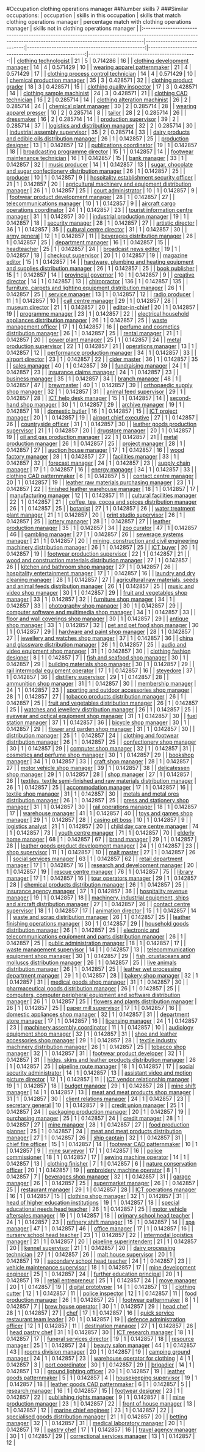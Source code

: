 #Occupation clothing operations manager
##Number skills 7
###Similar occupations:
| occupation                                                                                                                                                  |   skills in this occupation |   skills that match clothing operations manager |   percentage match with clothing operations manager |   skills not in clothing operations manager |
|:------------------------------------------------------------------------------------------------------------------------------------------------------------|----------------------------:|------------------------------------------------:|----------------------------------------------------:|--------------------------------------------:|
| [clothing technologist](clothing_technologist.md)                                                                                                           |                          21 |                                               5 |                                            0.714286 |                                          16 |
| [clothing development manager](clothing_development_manager.md)                                                                                             |                          14 |                                               4 |                                            0.571429 |                                          10 |
| [wearing apparel patternmaker](wearing_apparel_patternmaker.md)                                                                                             |                          21 |                                               4 |                                            0.571429 |                                          17 |
| [clothing process control technician](clothing_process_control_technician.md)                                                                               |                          14 |                                               4 |                                            0.571429 |                                          10 |
| [chemical production manager](chemical_production_manager.md)                                                                                               |                          35 |                                               3 |                                            0.428571 |                                          32 |
| [clothing product grader](clothing_product_grader.md)                                                                                                       |                          18 |                                               3 |                                            0.428571 |                                          15 |
| [clothing quality inspector](clothing_quality_inspector.md)                                                                                                 |                          17 |                                               3 |                                            0.428571 |                                          14 |
| [clothing sample machinist](clothing_sample_machinist.md)                                                                                                   |                          24 |                                               3 |                                            0.428571 |                                          21 |
| [clothing CAD technician](clothing_CAD_technician.md)                                                                                                       |                          16 |                                               2 |                                            0.285714 |                                          14 |
| [clothing alteration machinist](clothing_alteration_machinist.md)                                                                                           |                          26 |                                               2 |                                            0.285714 |                                          24 |
| [chemical plant manager](chemical_plant_manager.md)                                                                                                         |                          30 |                                               2 |                                            0.285714 |                                          28 |
| [wearing apparel presser](wearing_apparel_presser.md)                                                                                                       |                          10 |                                               2 |                                            0.285714 |                                           8 |
| [tailor](tailor.md)                                                                                                                                         |                          28 |                                               2 |                                            0.285714 |                                          26 |
| [dressmaker](dressmaker.md)                                                                                                                                 |                          16 |                                               2 |                                            0.285714 |                                          14 |
| [production supervisor](production_supervisor.md)                                                                                                           |                          39 |                                               2 |                                            0.285714 |                                          37 |
| [logistics and distribution manager](logistics_and_distribution_manager.md)                                                                                 |                          32 |                                               2 |                                            0.285714 |                                          30 |
| [industrial assembly supervisor](industrial_assembly_supervisor.md)                                                                                         |                          35 |                                               2 |                                            0.285714 |                                          33 |
| [dairy products and edible oils distribution manager](dairy_products_and_edible_oils_distribution_manager.md)                                               |                          26 |                                               1 |                                            0.142857 |                                          25 |
| [production designer](production_designer.md)                                                                                                               |                          13 |                                               1 |                                            0.142857 |                                          12 |
| [publications coordinator](publications_coordinator.md)                                                                                                     |                          19 |                                               1 |                                            0.142857 |                                          18 |
| [broadcasting programme director](broadcasting_programme_director.md)                                                                                       |                          15 |                                               1 |                                            0.142857 |                                          14 |
| [footwear maintenance technician](footwear_maintenance_technician.md)                                                                                       |                          16 |                                               1 |                                            0.142857 |                                          15 |
| [bank manager](bank_manager.md)                                                                                                                             |                          33 |                                               1 |                                            0.142857 |                                          32 |
| [music producer](music_producer.md)                                                                                                                         |                          14 |                                               1 |                                            0.142857 |                                          13 |
| [sugar, chocolate and sugar confectionery distribution manager](sugar,_chocolate_and_sugar_confectionery_distribution_manager.md)                           |                          26 |                                               1 |                                            0.142857 |                                          25 |
| [producer](producer.md)                                                                                                                                     |                          10 |                                               1 |                                            0.142857 |                                           9 |
| [hospitality establishment security officer](hospitality_establishment_security_officer.md)                                                                 |                          21 |                                               1 |                                            0.142857 |                                          20 |
| [agricultural machinery and equipment distribution manager](agricultural_machinery_and_equipment_distribution_manager.md)                                   |                          26 |                                               1 |                                            0.142857 |                                          25 |
| [court administrator](court_administrator.md)                                                                                                               |                          10 |                                               1 |                                            0.142857 |                                           9 |
| [footwear product development manager](footwear_product_development_manager.md)                                                                             |                          28 |                                               1 |                                            0.142857 |                                          27 |
| [telecommunications manager](telecommunications_manager.md)                                                                                                 |                          10 |                                               1 |                                            0.142857 |                                           9 |
| [aircraft cargo operations coordinator](aircraft_cargo_operations_coordinator.md)                                                                           |                          24 |                                               1 |                                            0.142857 |                                          23 |
| [tourist information centre manager](tourist_information_centre_manager.md)                                                                                 |                          31 |                                               1 |                                            0.142857 |                                          30 |
| [industrial production manager](industrial_production_manager.md)                                                                                           |                          19 |                                               1 |                                            0.142857 |                                          18 |
| [security manager](security_manager.md)                                                                                                                     |                          28 |                                               1 |                                            0.142857 |                                          27 |
| [artistic director](artistic_director.md)                                                                                                                   |                          36 |                                               1 |                                            0.142857 |                                          35 |
| [cultural centre director](cultural_centre_director.md)                                                                                                     |                          31 |                                               1 |                                            0.142857 |                                          30 |
| [army general](army_general.md)                                                                                                                             |                          12 |                                               1 |                                            0.142857 |                                          11 |
| [beverages distribution manager](beverages_distribution_manager.md)                                                                                         |                          26 |                                               1 |                                            0.142857 |                                          25 |
| [department manager](department_manager.md)                                                                                                                 |                          16 |                                               1 |                                            0.142857 |                                          15 |
| [headteacher](headteacher.md)                                                                                                                               |                          25 |                                               1 |                                            0.142857 |                                          24 |
| [broadcast news editor](broadcast_news_editor.md)                                                                                                           |                          19 |                                               1 |                                            0.142857 |                                          18 |
| [checkout supervisor](checkout_supervisor.md)                                                                                                               |                          20 |                                               1 |                                            0.142857 |                                          19 |
| [magazine editor](magazine_editor.md)                                                                                                                       |                          15 |                                               1 |                                            0.142857 |                                          14 |
| [hardware, plumbing and heating equipment and supplies distribution manager](hardware,_plumbing_and_heating_equipment_and_supplies_distribution_manager.md) |                          26 |                                               1 |                                            0.142857 |                                          25 |
| [book publisher](book_publisher.md)                                                                                                                         |                          15 |                                               1 |                                            0.142857 |                                          14 |
| [provincial governor](provincial_governor.md)                                                                                                               |                          10 |                                               1 |                                            0.142857 |                                           9 |
| [creative director](creative_director.md)                                                                                                                   |                          14 |                                               1 |                                            0.142857 |                                          13 |
| [chiropractor](chiropractor.md)                                                                                                                             |                         136 |                                               1 |                                            0.142857 |                                         135 |
| [furniture, carpets and lighting equipment distribution manager](furniture,_carpets_and_lighting_equipment_distribution_manager.md)                         |                          26 |                                               1 |                                            0.142857 |                                          25 |
| [service manager](service_manager.md)                                                                                                                       |                          13 |                                               1 |                                            0.142857 |                                          12 |
| [radio producer](radio_producer.md)                                                                                                                         |                          11 |                                               1 |                                            0.142857 |                                          10 |
| [call centre manager](call_centre_manager.md)                                                                                                               |                          29 |                                               1 |                                            0.142857 |                                          28 |
| [museum director](museum_director.md)                                                                                                                       |                          21 |                                               1 |                                            0.142857 |                                          20 |
| [editor-in-chief](editor-in-chief.md)                                                                                                                       |                          20 |                                               1 |                                            0.142857 |                                          19 |
| [programme manager](programme_manager.md)                                                                                                                   |                          23 |                                               1 |                                            0.142857 |                                          22 |
| [electrical household appliances distribution manager](electrical_household_appliances_distribution_manager.md)                                             |                          26 |                                               1 |                                            0.142857 |                                          25 |
| [waste management officer](waste_management_officer.md)                                                                                                     |                          17 |                                               1 |                                            0.142857 |                                          16 |
| [perfume and cosmetics distribution manager](perfume_and_cosmetics_distribution_manager.md)                                                                 |                          26 |                                               1 |                                            0.142857 |                                          25 |
| [rental manager](rental_manager.md)                                                                                                                         |                          21 |                                               1 |                                            0.142857 |                                          20 |
| [power plant manager](power_plant_manager.md)                                                                                                               |                          25 |                                               1 |                                            0.142857 |                                          24 |
| [metal production supervisor](metal_production_supervisor.md)                                                                                               |                          22 |                                               1 |                                            0.142857 |                                          21 |
| [operations manager](operations_manager.md)                                                                                                                 |                          13 |                                               1 |                                            0.142857 |                                          12 |
| [performance production manager](performance_production_manager.md)                                                                                         |                          34 |                                               1 |                                            0.142857 |                                          33 |
| [airport director](airport_director.md)                                                                                                                     |                          23 |                                               1 |                                            0.142857 |                                          22 |
| [cider master](cider_master.md)                                                                                                                             |                          36 |                                               1 |                                            0.142857 |                                          35 |
| [sales manager](sales_manager.md)                                                                                                                           |                          40 |                                               1 |                                            0.142857 |                                          39 |
| [fundraising manager](fundraising_manager.md)                                                                                                               |                          24 |                                               1 |                                            0.142857 |                                          23 |
| [insurance claims manager](insurance_claims_manager.md)                                                                                                     |                          24 |                                               1 |                                            0.142857 |                                          23 |
| [business manager](business_manager.md)                                                                                                                     |                          35 |                                               1 |                                            0.142857 |                                          34 |
| [branch manager](branch_manager.md)                                                                                                                         |                          48 |                                               1 |                                            0.142857 |                                          47 |
| [brewmaster](brewmaster.md)                                                                                                                                 |                          40 |                                               1 |                                            0.142857 |                                          39 |
| [orthopaedic supply shop manager](orthopaedic_supply_shop_manager.md)                                                                                       |                          32 |                                               1 |                                            0.142857 |                                          31 |
| [animal feed supervisor](animal_feed_supervisor.md)                                                                                                         |                          29 |                                               1 |                                            0.142857 |                                          28 |
| [ICT help desk manager](ICT_help_desk_manager.md)                                                                                                           |                          15 |                                               1 |                                            0.142857 |                                          14 |
| [second-hand shop manager](second-hand_shop_manager.md)                                                                                                     |                          30 |                                               1 |                                            0.142857 |                                          29 |
| [archive manager](archive_manager.md)                                                                                                                       |                          19 |                                               1 |                                            0.142857 |                                          18 |
| [domestic butler](domestic_butler.md)                                                                                                                       |                          16 |                                               1 |                                            0.142857 |                                          15 |
| [ICT project manager](ICT_project_manager.md)                                                                                                               |                          20 |                                               1 |                                            0.142857 |                                          19 |
| [airport chief executive](airport_chief_executive.md)                                                                                                       |                          27 |                                               1 |                                            0.142857 |                                          26 |
| [countryside officer](countryside_officer.md)                                                                                                               |                          31 |                                               1 |                                            0.142857 |                                          30 |
| [leather goods production supervisor](leather_goods_production_supervisor.md)                                                                               |                          21 |                                               1 |                                            0.142857 |                                          20 |
| [drugstore manager](drugstore_manager.md)                                                                                                                   |                          20 |                                               1 |                                            0.142857 |                                          19 |
| [oil and gas production manager](oil_and_gas_production_manager.md)                                                                                         |                          22 |                                               1 |                                            0.142857 |                                          21 |
| [metal production manager](metal_production_manager.md)                                                                                                     |                          26 |                                               1 |                                            0.142857 |                                          25 |
| [project manager](project_manager.md)                                                                                                                       |                          28 |                                               1 |                                            0.142857 |                                          27 |
| [auction house manager](auction_house_manager.md)                                                                                                           |                          17 |                                               1 |                                            0.142857 |                                          16 |
| [wood factory manager](wood_factory_manager.md)                                                                                                             |                          28 |                                               1 |                                            0.142857 |                                          27 |
| [facilities manager](facilities_manager.md)                                                                                                                 |                          33 |                                               1 |                                            0.142857 |                                          32 |
| [forecast manager](forecast_manager.md)                                                                                                                     |                          24 |                                               1 |                                            0.142857 |                                          23 |
| [supply chain manager](supply_chain_manager.md)                                                                                                             |                          17 |                                               1 |                                            0.142857 |                                          16 |
| [energy manager](energy_manager.md)                                                                                                                         |                          34 |                                               1 |                                            0.142857 |                                          33 |
| [clothing CAD patternmaker](clothing_CAD_patternmaker.md)                                                                                                   |                           6 |                                               1 |                                            0.142857 |                                           5 |
| [contact centre manager](contact_centre_manager.md)                                                                                                         |                          20 |                                               1 |                                            0.142857 |                                          19 |
| [leather raw materials purchasing manager](leather_raw_materials_purchasing_manager.md)                                                                     |                          23 |                                               1 |                                            0.142857 |                                          22 |
| [finished leather warehouse manager](finished_leather_warehouse_manager.md)                                                                                 |                          18 |                                               1 |                                            0.142857 |                                          17 |
| [manufacturing manager](manufacturing_manager.md)                                                                                                           |                          12 |                                               1 |                                            0.142857 |                                          11 |
| [cultural facilities manager](cultural_facilities_manager.md)                                                                                               |                          22 |                                               1 |                                            0.142857 |                                          21 |
| [coffee, tea, cocoa and spices distribution manager](coffee,_tea,_cocoa_and_spices_distribution_manager.md)                                                 |                          26 |                                               1 |                                            0.142857 |                                          25 |
| [botanist](botanist.md)                                                                                                                                     |                          27 |                                               1 |                                            0.142857 |                                          26 |
| [water treatment plant manager](water_treatment_plant_manager.md)                                                                                           |                          21 |                                               1 |                                            0.142857 |                                          20 |
| [print studio supervisor](print_studio_supervisor.md)                                                                                                       |                          26 |                                               1 |                                            0.142857 |                                          25 |
| [lottery manager](lottery_manager.md)                                                                                                                       |                          28 |                                               1 |                                            0.142857 |                                          27 |
| [leather production manager](leather_production_manager.md)                                                                                                 |                          35 |                                               1 |                                            0.142857 |                                          34 |
| [zoo curator](zoo_curator.md)                                                                                                                               |                          47 |                                               1 |                                            0.142857 |                                          46 |
| [gambling manager](gambling_manager.md)                                                                                                                     |                          27 |                                               1 |                                            0.142857 |                                          26 |
| [sewerage systems manager](sewerage_systems_manager.md)                                                                                                     |                          21 |                                               1 |                                            0.142857 |                                          20 |
| [mining, construction and civil engineering machinery distribution manager](mining,_construction_and_civil_engineering_machinery_distribution_manager.md)   |                          26 |                                               1 |                                            0.142857 |                                          25 |
| [ICT buyer](ICT_buyer.md)                                                                                                                                   |                          20 |                                               1 |                                            0.142857 |                                          19 |
| [footwear production supervisor](footwear_production_supervisor.md)                                                                                         |                          22 |                                               1 |                                            0.142857 |                                          21 |
| [wood and construction materials distribution manager](wood_and_construction_materials_distribution_manager.md)                                             |                          27 |                                               1 |                                            0.142857 |                                          26 |
| [kitchen and bathroom shop manager](kitchen_and_bathroom_shop_manager.md)                                                                                   |                          27 |                                               1 |                                            0.142857 |                                          26 |
| [hospitality entertainment manager](hospitality_entertainment_manager.md)                                                                                   |                          17 |                                               1 |                                            0.142857 |                                          16 |
| [laundry and dry cleaning manager](laundry_and_dry_cleaning_manager.md)                                                                                     |                          28 |                                               1 |                                            0.142857 |                                          27 |
| [agricultural raw materials, seeds and animal feeds distribution manager](agricultural_raw_materials,_seeds_and_animal_feeds_distribution_manager.md)       |                          26 |                                               1 |                                            0.142857 |                                          25 |
| [music and video shop manager](music_and_video_shop_manager.md)                                                                                             |                          30 |                                               1 |                                            0.142857 |                                          29 |
| [fruit and vegetables shop manager](fruit_and_vegetables_shop_manager.md)                                                                                   |                          33 |                                               1 |                                            0.142857 |                                          32 |
| [furniture shop manager](furniture_shop_manager.md)                                                                                                         |                          34 |                                               1 |                                            0.142857 |                                          33 |
| [photography shop manager](photography_shop_manager.md)                                                                                                     |                          30 |                                               1 |                                            0.142857 |                                          29 |
| [computer software and multimedia shop manager](computer_software_and_multimedia_shop_manager.md)                                                           |                          34 |                                               1 |                                            0.142857 |                                          33 |
| [floor and wall coverings shop manager](floor_and_wall_coverings_shop_manager.md)                                                                           |                          30 |                                               1 |                                            0.142857 |                                          29 |
| [antique shop manager](antique_shop_manager.md)                                                                                                             |                          33 |                                               1 |                                            0.142857 |                                          32 |
| [pet and pet food shop manager](pet_and_pet_food_shop_manager.md)                                                                                           |                          30 |                                               1 |                                            0.142857 |                                          29 |
| [hardware and paint shop manager](hardware_and_paint_shop_manager.md)                                                                                       |                          28 |                                               1 |                                            0.142857 |                                          27 |
| [jewellery and watches shop manager](jewellery_and_watches_shop_manager.md)                                                                                 |                          37 |                                               1 |                                            0.142857 |                                          36 |
| [china and glassware distribution manager](china_and_glassware_distribution_manager.md)                                                                     |                          26 |                                               1 |                                            0.142857 |                                          25 |
| [audio and video equipment shop manager](audio_and_video_equipment_shop_manager.md)                                                                         |                          31 |                                               1 |                                            0.142857 |                                          30 |
| [clothing fashion designer](clothing_fashion_designer.md)                                                                                                   |                           8 |                                               1 |                                            0.142857 |                                           7 |
| [fish and seafood shop manager](fish_and_seafood_shop_manager.md)                                                                                           |                          30 |                                               1 |                                            0.142857 |                                          29 |
| [building materials shop manager](building_materials_shop_manager.md)                                                                                       |                          30 |                                               1 |                                            0.142857 |                                          29 |
| [rail intermodal equipment operator](rail_intermodal_equipment_operator.md)                                                                                 |                          17 |                                               1 |                                            0.142857 |                                          16 |
| [stevedore](stevedore.md)                                                                                                                                   |                          37 |                                               1 |                                            0.142857 |                                          36 |
| [distillery supervisor](distillery_supervisor.md)                                                                                                           |                          29 |                                               1 |                                            0.142857 |                                          28 |
| [ammunition shop manager](ammunition_shop_manager.md)                                                                                                       |                          31 |                                               1 |                                            0.142857 |                                          30 |
| [membership manager](membership_manager.md)                                                                                                                 |                          24 |                                               1 |                                            0.142857 |                                          23 |
| [sporting and outdoor accessories shop manager](sporting_and_outdoor_accessories_shop_manager.md)                                                           |                          28 |                                               1 |                                            0.142857 |                                          27 |
| [tobacco products distribution manager](tobacco_products_distribution_manager.md)                                                                           |                          26 |                                               1 |                                            0.142857 |                                          25 |
| [fruit and vegetables distribution manager](fruit_and_vegetables_distribution_manager.md)                                                                   |                          26 |                                               1 |                                            0.142857 |                                          25 |
| [watches and jewellery distribution manager](watches_and_jewellery_distribution_manager.md)                                                                 |                          26 |                                               1 |                                            0.142857 |                                          25 |
| [eyewear and optical equipment shop manager](eyewear_and_optical_equipment_shop_manager.md)                                                                 |                          31 |                                               1 |                                            0.142857 |                                          30 |
| [fuel station manager](fuel_station_manager.md)                                                                                                             |                          37 |                                               1 |                                            0.142857 |                                          36 |
| [bicycle shop manager](bicycle_shop_manager.md)                                                                                                             |                          30 |                                               1 |                                            0.142857 |                                          29 |
| [flower and garden shop manager](flower_and_garden_shop_manager.md)                                                                                         |                          31 |                                               1 |                                            0.142857 |                                          30 |
| [distribution manager](distribution_manager.md)                                                                                                             |                          25 |                                               1 |                                            0.142857 |                                          24 |
| [clothing and footwear distribution manager](clothing_and_footwear_distribution_manager.md)                                                                 |                          26 |                                               1 |                                            0.142857 |                                          25 |
| [confectionery shop manager](confectionery_shop_manager.md)                                                                                                 |                          30 |                                               1 |                                            0.142857 |                                          29 |
| [computer shop manager](computer_shop_manager.md)                                                                                                           |                          32 |                                               1 |                                            0.142857 |                                          31 |
| [cosmetics and perfume shop manager](cosmetics_and_perfume_shop_manager.md)                                                                                 |                          30 |                                               1 |                                            0.142857 |                                          29 |
| [bookshop manager](bookshop_manager.md)                                                                                                                     |                          34 |                                               1 |                                            0.142857 |                                          33 |
| [craft shop manager](craft_shop_manager.md)                                                                                                                 |                          28 |                                               1 |                                            0.142857 |                                          27 |
| [motor vehicle shop manager](motor_vehicle_shop_manager.md)                                                                                                 |                          39 |                                               1 |                                            0.142857 |                                          38 |
| [delicatessen shop manager](delicatessen_shop_manager.md)                                                                                                   |                          29 |                                               1 |                                            0.142857 |                                          28 |
| [shop manager](shop_manager.md)                                                                                                                             |                          27 |                                               1 |                                            0.142857 |                                          26 |
| [textiles, textile semi-finished and raw materials distribution manager](textiles,_textile_semi-finished_and_raw_materials_distribution_manager.md)         |                          26 |                                               1 |                                            0.142857 |                                          25 |
| [accommodation manager](accommodation_manager.md)                                                                                                           |                          17 |                                               1 |                                            0.142857 |                                          16 |
| [textile shop manager](textile_shop_manager.md)                                                                                                             |                          31 |                                               1 |                                            0.142857 |                                          30 |
| [metals and metal ores distribution manager](metals_and_metal_ores_distribution_manager.md)                                                                 |                          26 |                                               1 |                                            0.142857 |                                          25 |
| [press and stationery shop manager](press_and_stationery_shop_manager.md)                                                                                   |                          31 |                                               1 |                                            0.142857 |                                          30 |
| [rail operations manager](rail_operations_manager.md)                                                                                                       |                          18 |                                               1 |                                            0.142857 |                                          17 |
| [warehouse manager](warehouse_manager.md)                                                                                                                   |                          41 |                                               1 |                                            0.142857 |                                          40 |
| [toys and games shop manager](toys_and_games_shop_manager.md)                                                                                               |                          29 |                                               1 |                                            0.142857 |                                          28 |
| [casino pit boss](casino_pit_boss.md)                                                                                                                       |                          10 |                                               1 |                                            0.142857 |                                           9 |
| [logistics analyst](logistics_analyst.md)                                                                                                                   |                          21 |                                               1 |                                            0.142857 |                                          20 |
| [child day care centre manager](child_day_care_centre_manager.md)                                                                                           |                          74 |                                               1 |                                            0.142857 |                                          73 |
| [youth centre manager](youth_centre_manager.md)                                                                                                             |                          71 |                                               1 |                                            0.142857 |                                          70 |
| [elderly home manager](elderly_home_manager.md)                                                                                                             |                          68 |                                               1 |                                            0.142857 |                                          67 |
| [brand manager](brand_manager.md)                                                                                                                           |                          29 |                                               1 |                                            0.142857 |                                          28 |
| [leather goods product development manager](leather_goods_product_development_manager.md)                                                                   |                          24 |                                               1 |                                            0.142857 |                                          23 |
| [shop supervisor](shop_supervisor.md)                                                                                                                       |                          11 |                                               1 |                                            0.142857 |                                          10 |
| [malt master](malt_master.md)                                                                                                                               |                          27 |                                               1 |                                            0.142857 |                                          26 |
| [social services manager](social_services_manager.md)                                                                                                       |                          63 |                                               1 |                                            0.142857 |                                          62 |
| [retail department manager](retail_department_manager.md)                                                                                                   |                          17 |                                               1 |                                            0.142857 |                                          16 |
| [research and development manager](research_and_development_manager.md)                                                                                     |                          20 |                                               1 |                                            0.142857 |                                          19 |
| [rescue centre manager](rescue_centre_manager.md)                                                                                                           |                          76 |                                               1 |                                            0.142857 |                                          75 |
| [library manager](library_manager.md)                                                                                                                       |                          17 |                                               1 |                                            0.142857 |                                          16 |
| [tour operators manager](tour_operators_manager.md)                                                                                                         |                          29 |                                               1 |                                            0.142857 |                                          28 |
| [chemical products distribution manager](chemical_products_distribution_manager.md)                                                                         |                          26 |                                               1 |                                            0.142857 |                                          25 |
| [insurance agency manager](insurance_agency_manager.md)                                                                                                     |                          37 |                                               1 |                                            0.142857 |                                          36 |
| [hospitality revenue manager](hospitality_revenue_manager.md)                                                                                               |                          19 |                                               1 |                                            0.142857 |                                          18 |
| [machinery, industrial equipment, ships and aircraft distribution manager](machinery,_industrial_equipment,_ships_and_aircraft_distribution_manager.md)     |                          27 |                                               1 |                                            0.142857 |                                          26 |
| [contact centre supervisor](contact_centre_supervisor.md)                                                                                                   |                          18 |                                               1 |                                            0.142857 |                                          17 |
| [animation director](animation_director.md)                                                                                                                 |                          15 |                                               1 |                                            0.142857 |                                          14 |
| [waste and scrap distribution manager](waste_and_scrap_distribution_manager.md)                                                                             |                          26 |                                               1 |                                            0.142857 |                                          25 |
| [leather finishing operations manager](leather_finishing_operations_manager.md)                                                                             |                          30 |                                               1 |                                            0.142857 |                                          29 |
| [household goods distribution manager](household_goods_distribution_manager.md)                                                                             |                          26 |                                               1 |                                            0.142857 |                                          25 |
| [electronic and telecommunications equipment and parts distribution manager](electronic_and_telecommunications_equipment_and_parts_distribution_manager.md) |                          26 |                                               1 |                                            0.142857 |                                          25 |
| [public administration manager](public_administration_manager.md)                                                                                           |                          18 |                                               1 |                                            0.142857 |                                          17 |
| [waste management supervisor](waste_management_supervisor.md)                                                                                               |                          14 |                                               1 |                                            0.142857 |                                          13 |
| [telecommunication equipment shop manager](telecommunication_equipment_shop_manager.md)                                                                     |                          30 |                                               1 |                                            0.142857 |                                          29 |
| [fish, crustaceans and molluscs distribution manager](fish,_crustaceans_and_molluscs_distribution_manager.md)                                               |                          26 |                                               1 |                                            0.142857 |                                          25 |
| [live animals distribution manager](live_animals_distribution_manager.md)                                                                                   |                          26 |                                               1 |                                            0.142857 |                                          25 |
| [leather wet processing department manager](leather_wet_processing_department_manager.md)                                                                   |                          29 |                                               1 |                                            0.142857 |                                          28 |
| [bakery shop manager](bakery_shop_manager.md)                                                                                                               |                          32 |                                               1 |                                            0.142857 |                                          31 |
| [medical goods shop manager](medical_goods_shop_manager.md)                                                                                                 |                          31 |                                               1 |                                            0.142857 |                                          30 |
| [pharmaceutical goods distribution manager](pharmaceutical_goods_distribution_manager.md)                                                                   |                          26 |                                               1 |                                            0.142857 |                                          25 |
| [computers, computer peripheral equipment and software distribution manager](computers,_computer_peripheral_equipment_and_software_distribution_manager.md) |                          26 |                                               1 |                                            0.142857 |                                          25 |
| [flowers and plants distribution manager](flowers_and_plants_distribution_manager.md)                                                                       |                          26 |                                               1 |                                            0.142857 |                                          25 |
| [paper mill supervisor](paper_mill_supervisor.md)                                                                                                           |                          17 |                                               1 |                                            0.142857 |                                          16 |
| [domestic appliances shop manager](domestic_appliances_shop_manager.md)                                                                                     |                          32 |                                               1 |                                            0.142857 |                                          31 |
| [department store manager](department_store_manager.md)                                                                                                     |                          17 |                                               1 |                                            0.142857 |                                          16 |
| [licensing manager](licensing_manager.md)                                                                                                                   |                          24 |                                               1 |                                            0.142857 |                                          23 |
| [machinery assembly coordinator](machinery_assembly_coordinator.md)                                                                                         |                          11 |                                               1 |                                            0.142857 |                                          10 |
| [audiology equipment shop manager](audiology_equipment_shop_manager.md)                                                                                     |                          32 |                                               1 |                                            0.142857 |                                          31 |
| [shoe and leather accessories shop manager](shoe_and_leather_accessories_shop_manager.md)                                                                   |                          29 |                                               1 |                                            0.142857 |                                          28 |
| [textile industry machinery distribution manager](textile_industry_machinery_distribution_manager.md)                                                       |                          26 |                                               1 |                                            0.142857 |                                          25 |
| [tobacco shop manager](tobacco_shop_manager.md)                                                                                                             |                          32 |                                               1 |                                            0.142857 |                                          31 |
| [footwear product developer](footwear_product_developer.md)                                                                                                 |                          32 |                                               1 |                                            0.142857 |                                          31 |
| [hides, skins and leather products distribution manager](hides,_skins_and_leather_products_distribution_manager.md)                                         |                          26 |                                               1 |                                            0.142857 |                                          25 |
| [pipeline route manager](pipeline_route_manager.md)                                                                                                         |                          18 |                                               1 |                                            0.142857 |                                          17 |
| [social security administrator](social_security_administrator.md)                                                                                           |                          14 |                                               1 |                                            0.142857 |                                          13 |
| [assistant video and motion picture director](assistant_video_and_motion_picture_director.md)                                                               |                          12 |                                               1 |                                            0.142857 |                                          11 |
| [ICT vendor relationship manager](ICT_vendor_relationship_manager.md)                                                                                       |                          19 |                                               1 |                                            0.142857 |                                          18 |
| [budget manager](budget_manager.md)                                                                                                                         |                          29 |                                               1 |                                            0.142857 |                                          28 |
| [mine shift manager](mine_shift_manager.md)                                                                                                                 |                          14 |                                               1 |                                            0.142857 |                                          13 |
| [meat and meat products shop manager](meat_and_meat_products_shop_manager.md)                                                                               |                          31 |                                               1 |                                            0.142857 |                                          30 |
| [client relations manager](client_relations_manager.md)                                                                                                     |                          24 |                                               1 |                                            0.142857 |                                          23 |
| [secretary general](secretary_general.md)                                                                                                                   |                          10 |                                               1 |                                            0.142857 |                                           9 |
| [credit union manager](credit_union_manager.md)                                                                                                             |                          25 |                                               1 |                                            0.142857 |                                          24 |
| [packaging production manager](packaging_production_manager.md)                                                                                             |                          20 |                                               1 |                                            0.142857 |                                          19 |
| [purchasing manager](purchasing_manager.md)                                                                                                                 |                          25 |                                               1 |                                            0.142857 |                                          24 |
| [credit manager](credit_manager.md)                                                                                                                         |                          28 |                                               1 |                                            0.142857 |                                          27 |
| [mine manager](mine_manager.md)                                                                                                                             |                          28 |                                               1 |                                            0.142857 |                                          27 |
| [food production planner](food_production_planner.md)                                                                                                       |                          25 |                                               1 |                                            0.142857 |                                          24 |
| [meat and meat products distribution manager](meat_and_meat_products_distribution_manager.md)                                                               |                          27 |                                               1 |                                            0.142857 |                                          26 |
| [ship captain](ship_captain.md)                                                                                                                             |                          32 |                                               1 |                                            0.142857 |                                          31 |
| [chief fire officer](chief_fire_officer.md)                                                                                                                 |                          15 |                                               1 |                                            0.142857 |                                          14 |
| [footwear CAD patternmaker](footwear_CAD_patternmaker.md)                                                                                                   |                          10 |                                               1 |                                            0.142857 |                                           9 |
| [mine surveyor](mine_surveyor.md)                                                                                                                           |                          17 |                                               1 |                                            0.142857 |                                          16 |
| [police commissioner](police_commissioner.md)                                                                                                               |                          18 |                                               1 |                                            0.142857 |                                          17 |
| [sewing machine operator](sewing_machine_operator.md)                                                                                                       |                          14 |                                               1 |                                            0.142857 |                                          13 |
| [clothing finisher](clothing_finisher.md)                                                                                                                   |                           7 |                                               1 |                                            0.142857 |                                           6 |
| [nature conservation officer](nature_conservation_officer.md)                                                                                               |                          20 |                                               1 |                                            0.142857 |                                          19 |
| [embroidery machine operator](embroidery_machine_operator.md)                                                                                               |                           8 |                                               1 |                                            0.142857 |                                           7 |
| [beverages shop manager](beverages_shop_manager.md)                                                                                                         |                          32 |                                               1 |                                            0.142857 |                                          31 |
| [garage manager](garage_manager.md)                                                                                                                         |                          26 |                                               1 |                                            0.142857 |                                          25 |
| [supermarket manager](supermarket_manager.md)                                                                                                               |                          26 |                                               1 |                                            0.142857 |                                          25 |
| [restaurant manager](restaurant_manager.md)                                                                                                                 |                          29 |                                               1 |                                            0.142857 |                                          28 |
| [ICT operations manager](ICT_operations_manager.md)                                                                                                         |                          16 |                                               1 |                                            0.142857 |                                          15 |
| [clothing shop manager](clothing_shop_manager.md)                                                                                                           |                          32 |                                               1 |                                            0.142857 |                                          31 |
| [head of higher education institutions](head_of_higher_education_institutions.md)                                                                           |                          19 |                                               1 |                                            0.142857 |                                          18 |
| [special educational needs head teacher](special_educational_needs_head_teacher.md)                                                                         |                          26 |                                               1 |                                            0.142857 |                                          25 |
| [motor vehicle aftersales manager](motor_vehicle_aftersales_manager.md)                                                                                     |                          19 |                                               1 |                                            0.142857 |                                          18 |
| [primary school head teacher](primary_school_head_teacher.md)                                                                                               |                          24 |                                               1 |                                            0.142857 |                                          23 |
| [refinery shift manager](refinery_shift_manager.md)                                                                                                         |                          15 |                                               1 |                                            0.142857 |                                          14 |
| [spa manager](spa_manager.md)                                                                                                                               |                          47 |                                               1 |                                            0.142857 |                                          46 |
| [office manager](office_manager.md)                                                                                                                         |                          17 |                                               1 |                                            0.142857 |                                          16 |
| [nursery school head teacher](nursery_school_head_teacher.md)                                                                                               |                          23 |                                               1 |                                            0.142857 |                                          22 |
| [intermodal logistics manager](intermodal_logistics_manager.md)                                                                                             |                          21 |                                               1 |                                            0.142857 |                                          20 |
| [pipeline superintendent](pipeline superintendent.md)                                                                                                       |                          21 |                                               1 |                                            0.142857 |                                          20 |
| [kennel supervisor](kennel_supervisor.md)                                                                                                                   |                          21 |                                               1 |                                            0.142857 |                                          20 |
| [dairy processing technician](dairy_processing_technician.md)                                                                                               |                          27 |                                               1 |                                            0.142857 |                                          26 |
| [malt house supervisor](malt_house_supervisor.md)                                                                                                           |                          20 |                                               1 |                                            0.142857 |                                          19 |
| [secondary school head teacher](secondary_school_head_teacher.md)                                                                                           |                          24 |                                               1 |                                            0.142857 |                                          23 |
| [vehicle maintenance supervisor](vehicle_maintenance_supervisor.md)                                                                                         |                          18 |                                               1 |                                            0.142857 |                                          17 |
| [mine development engineer](mine_development_engineer.md)                                                                                                   |                          25 |                                               1 |                                            0.142857 |                                          24 |
| [further education principal](further_education_principal.md)                                                                                               |                          20 |                                               1 |                                            0.142857 |                                          19 |
| [retail entrepreneur](retail_entrepreneur.md)                                                                                                               |                          25 |                                               1 |                                            0.142857 |                                          24 |
| [move manager](move_manager.md)                                                                                                                             |                          20 |                                               1 |                                            0.142857 |                                          19 |
| [digital prototyper](digital_prototyper.md)                                                                                                                 |                          14 |                                               1 |                                            0.142857 |                                          13 |
| [clothing cutter](clothing_cutter.md)                                                                                                                       |                          12 |                                               1 |                                            0.142857 |                                          11 |
| [police inspector](police_inspector.md)                                                                                                                     |                          12 |                                               1 |                                            0.142857 |                                          11 |
| [food production manager](food_production_manager.md)                                                                                                       |                          26 |                                               1 |                                            0.142857 |                                          25 |
| [footwear patternmaker](footwear_patternmaker.md)                                                                                                           |                           8 |                                               1 |                                            0.142857 |                                           7 |
| [brew house operator](brew_house_operator.md)                                                                                                               |                          30 |                                               1 |                                            0.142857 |                                          29 |
| [head chef](head_chef.md)                                                                                                                                   |                          28 |                                               1 |                                            0.142857 |                                          27 |
| [chef](chef.md)                                                                                                                                             |                          17 |                                               1 |                                            0.142857 |                                          16 |
| [quick service restaurant team leader](quick_service_restaurant_team_leader.md)                                                                             |                          20 |                                               1 |                                            0.142857 |                                          19 |
| [defence administration officer](defence_administration_officer.md)                                                                                         |                          12 |                                               1 |                                            0.142857 |                                          11 |
| [destination manager](destination_manager.md)                                                                                                               |                          27 |                                               1 |                                            0.142857 |                                          26 |
| [head pastry chef](head_pastry_chef.md)                                                                                                                     |                          31 |                                               1 |                                            0.142857 |                                          30 |
| [ICT research manager](ICT_research_manager.md)                                                                                                             |                          18 |                                               1 |                                            0.142857 |                                          17 |
| [funeral services director](funeral_services_director.md)                                                                                                   |                          19 |                                               1 |                                            0.142857 |                                          18 |
| [resource manager](resource_manager.md)                                                                                                                     |                          25 |                                               1 |                                            0.142857 |                                          24 |
| [beauty salon manager](beauty_salon_manager.md)                                                                                                             |                          44 |                                               1 |                                            0.142857 |                                          43 |
| [rooms division manager](rooms_division_manager.md)                                                                                                         |                          20 |                                               1 |                                            0.142857 |                                          19 |
| [camping ground manager](camping_ground_manager.md)                                                                                                         |                          24 |                                               1 |                                            0.142857 |                                          23 |
| [warehouse operator for clothing](warehouse_operator_for_clothing.md)                                                                                       |                           4 |                                               1 |                                            0.142857 |                                           3 |
| [port coordinator](port_coordinator.md)                                                                                                                     |                          30 |                                               1 |                                            0.142857 |                                          29 |
| [brigadier](brigadier.md)                                                                                                                                   |                          14 |                                               1 |                                            0.142857 |                                          13 |
| [ground lighting officer](ground_lighting_officer.md)                                                                                                       |                          20 |                                               1 |                                            0.142857 |                                          19 |
| [leather goods patternmaker](leather_goods_patternmaker.md)                                                                                                 |                           5 |                                               1 |                                            0.142857 |                                           4 |
| [housekeeping supervisor](housekeeping_supervisor.md)                                                                                                       |                          19 |                                               1 |                                            0.142857 |                                          18 |
| [leather goods CAD patternmaker](leather_goods_CAD_patternmaker.md)                                                                                         |                           6 |                                               1 |                                            0.142857 |                                           5 |
| [research manager](research_manager.md)                                                                                                                     |                          16 |                                               1 |                                            0.142857 |                                          15 |
| [footwear designer](footwear_designer.md)                                                                                                                   |                          23 |                                               1 |                                            0.142857 |                                          22 |
| [publishing rights manager](publishing_rights_manager.md)                                                                                                   |                           9 |                                               1 |                                            0.142857 |                                           8 |
| [mine production manager](mine_production_manager.md)                                                                                                       |                          23 |                                               1 |                                            0.142857 |                                          22 |
| [front of house manager](front_of_house_manager.md)                                                                                                         |                          13 |                                               1 |                                            0.142857 |                                          12 |
| [marine chief engineer](marine_chief_engineer.md)                                                                                                           |                          23 |                                               1 |                                            0.142857 |                                          22 |
| [specialised goods distribution manager](specialised_goods_distribution_manager.md)                                                                         |                          21 |                                               1 |                                            0.142857 |                                          20 |
| [betting manager](betting_manager.md)                                                                                                                       |                          32 |                                               1 |                                            0.142857 |                                          31 |
| [medical laboratory manager](medical_laboratory_manager.md)                                                                                                 |                          20 |                                               1 |                                            0.142857 |                                          19 |
| [pastry chef](pastry_chef.md)                                                                                                                               |                          17 |                                               1 |                                            0.142857 |                                          16 |
| [travel agency manager](travel_agency_manager.md)                                                                                                           |                          30 |                                               1 |                                            0.142857 |                                          29 |
| [correctional services manager](correctional_services_manager.md)                                                                                           |                          13 |                                               1 |                                            0.142857 |                                          12 |

